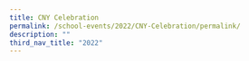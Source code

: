 ```yaml
---
title: CNY Celebration
permalink: /school-events/2022/CNY-Celebration/permalink/
description: ""
third_nav_title: "2022"
---
```

